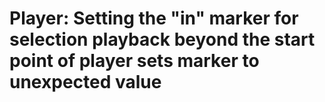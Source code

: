 # Player: Setting the "in" marker for selection playback beyond the start point of player sets marker to unexpected value